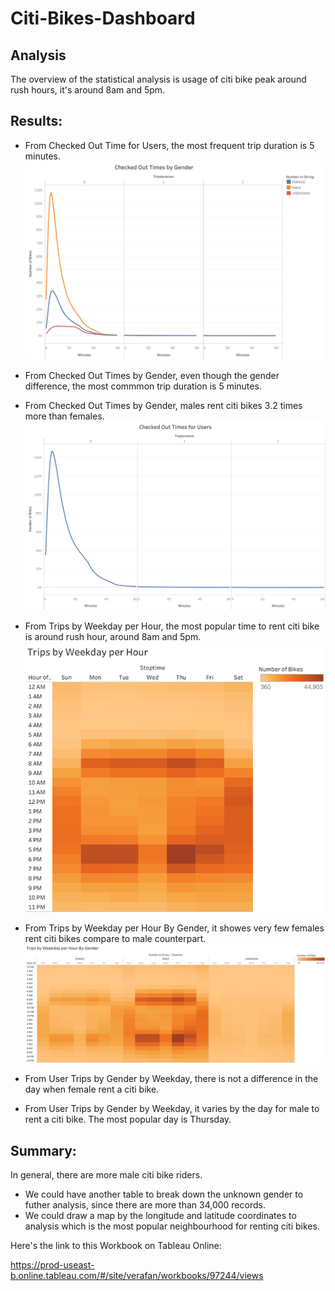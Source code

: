 # Citi-Bikes-Dashboard
## Analysis
The overview of the statistical analysis is usage of citi bike peak around rush hours, it's around 8am and 5pm.

## Results:
- From Checked Out Time for Users, the most frequent trip duration is 5 minutes.
![alt text](https://github.com/shuyaof/Citi-Bikes-Dashboard/blob/main/Resources/Checked%20Out%20Times%20by%20Gender.png)

- From Checked Out Times by Gender, even though the gender difference, the most commmon trip duration is 5 minutes.
- From Checked Out Times by Gender, males rent citi bikes 3.2 times more than females.
![alt text](https://github.com/shuyaof/Citi-Bikes-Dashboard/blob/main/Resources/Checked%20Out%20Times%20for%20Users.png)

- From Trips by Weekday per Hour, the most popular time to rent citi bike is around rush hour, around 8am and 5pm.
![alt text](https://github.com/shuyaof/Citi-Bikes-Dashboard/blob/main/Resources/Trips%20by%20Weekday%20per%20Hour.png)
- From Trips by Weekday per Hour By Gender, it showes very few females rent citi bikes compare to male counterpart.
![alt text](https://github.com/shuyaof/Citi-Bikes-Dashboard/blob/main/Resources/Trips%20by%20Weekday%20per%20Hour%20By%20Gender.png)
- From User Trips by Gender by Weekday, there is not a difference in the day when female rent a citi bike.
- From User Trips by Gender by Weekday, it varies by the day for male to rent a citi bike. The most popular day is Thursday.

## Summary:
In general, there are more male citi bike riders. 
- We could have another table to break down the unknown gender to futher analysis, since there are more than 34,000 records.
- We could draw a map by the longitude and latitude coordinates to analysis which is the most popular neighbourhood for renting citi bikes.

Here's the link to this Workbook on Tableau Online: 

https://prod-useast-b.online.tableau.com/#/site/verafan/workbooks/97244/views


